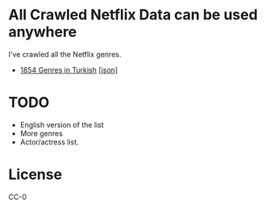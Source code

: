 # All Crawled Netflix Data can be used anywhere

I've crawled all the Netflix genres.

- [1854 Genres in Turkish](./genres.tr.md) [[json]](./genres.tr.json)

# TODO
- English version of the list
- More genres
- Actor/actress list.

# License
CC-0
